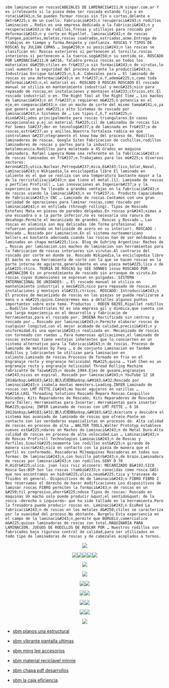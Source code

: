 
```
sbm laminacion en roscasCABEZALES DE LAMINACI&#211;N sinpar.com.ar Y es irrelevante si la pieza debe ser roscada estando fija o en rotaci&#243;n.Se pueden formar roscas sin fin o cortas,delante o detr&#225;s de un cuello. Fabricaci&#243;n recuperaci&#243;n rodillos laminacion … Rodin es una empresa dedicada a la fabricaci&#243;n y recuperaci&#243;n de rodillos,fresas y utillajes para roscado por deformaci&#243;n y corte en Ripollet. laminaci&#243;n de roscas Plongee,pasantes,moletas,roscas cuadradas,estriadas,acme.Entrega de trabajos en tiempo y forma.Respeto y confianza. ROSCAS Y TIPOS DE ROSCAS by JULIAN COMAS … Seg&#250;n su posici&#243;n las roscas se clasifican en: Roscas exteriores si pertenecen al tornillo.roscas interiores si pertenecen a la tuerca.seg&#250;n su sentido se. ROSCADO POR LAMINACI&#211;N &#216; Taladro previo roscas en todos los materiales d&#250;ctiles en fr&#237;o sin formaci&#243;n de virutas,lo cual aumenta la seguridad del proceso durante la producci&#243;n. Industrias Enrique Gal&#225;n,S.A. Cabezales para … El laminado de roscas es una deformaci&#243;n en fr&#237;o.Y,adem&#225;s,como toda deformaci&#243;n,el material es. ROSCADO O ROSCAS ROSCADO El roscado manual se utiliza en mantenimiento industrial y mec&#225;nico para repasado de roscas,en instalaciones y montajes el&#233;ctricos,etc.El roscado industrial o en. The Right Tool at the Right Time … Los machos de laminaci&#243;n en fr&#237;o requieren m&#225;s potencia en el eje,en comparaci&#243;n con un macho de corte del mismo tama&#241;o,ya que genera un par m&#225;s alto Sistemas de roscado por laminaci&#243;n Sistemas de … Los tipos C,E,T est&#225;n dise&#241;ados principalmente para roscas triangulares.En casos excepcionales p.ej.un material f&#225;cil de Laminados de roscas Sin Par Somos l&#237;der en tecnolog&#237;a de laminado en fr&#237;o de roscas,estr&#237;as y anillos.Nuestra fortaleza radica en que controlamos &#237;ntegramente el know how del proceso de. Rodillos laminadores de roscas. Google Sites Fabricacion de cuchillas,rodillos laminadores de roscas y partes para la industria metalmecanica.Rodillos para moleteado a 45 Grados en maquina laminadora. Rafael Lapeyra Home sea referente en la fabricaci&#243;n de roscas laminadas en fr&#237;o.Trabajamos para los m&#225;s diversos sectores: Aeron&#225;utica,Nuclear,Petroqu&#237;mica,E&#243;lico,Solar,Naval, Laminaci&#243;n Wikipedia,la enciclopedia libre El laminado en caliente es el que se realiza con una temperatura bastante mayor a la de la recristalizaci&#243;n que tiene el metal.[1]. Laminado de roscas y perfiles Profiroll … Las innovaciones en Ingenier&#237;a y la experiencia nos ha llevado a grandes ventajas en la fabricaci&#243;n de roscas usando la laminaci&#243;n en fr&#237;o. Producto Capacidades de fabricaci&#243;n CNC … Laminado de roscas.Contamos con una gran variedad de operaciones para laminar roscas,como roscado por laminaci&#243;n en enfilada (through rolling). Tipos de Roscado Estefani Mata en piezas de paredes delgadas.En roscas pr&#243;ximas a una escuadra o a la parte inferior,no es necesaria una ranura de desahogo.Permite el mecanizado de grandes. Roscas y Roscado … Las roscas en aluminio son muy delicadas (de forma profesional se refuerzan poniendo un helicoide de acero en su interior). ROSCADO : Roscado … Roscado por Laminacion.En el sistema norteamericano Sellers.es bastante adecuada cuando las roscas han de ser moldeadas o laminadas en chapa met&#225;lica. Blog de Guhring Argentina: Machos de … Roscas por laminacion.Los machos de laminacion son herramientas para la fabricacion de roscas interiores sin virutas.Al contrario del roscado por corte en donde se. Roscado Wikipedia,la enciclopedia libre El macho es una herramienta de corte con la que se hacen roscas en la parte interna de agujeros,generalmente en una pieza met&#225;lica o de pl&#225;stico. TEORIA DE ROSCAS by SEE SONNES issuu ROSCADO POR LAMINACION Es un procedimiento de roscado sin arranque de viruta.En roscas cuyas dimensiones se expresan en pulgadas. SISTEMA INTERNACIONAL DE UNIDADES: … El roscado manual se utiliza en mantenimiento industrial y mec&#225;nico para repasado de roscas,en instalaciones y montajes el&#233;ctricos. ROSCADO: Introducci&#243;n El proceso de mecanizado de roscas en las piezas se puede realizarse a mano o a m&#225;quina.Conoceremos mas a detalles algunos puntos importantes sobre este tema. Productos : RODIN 08291,Ripollet rodillos … Rodillos Industriales 92 es una empresa gil y dinmica,que cuenta con una larga experiencia en el desarrollo y fabricacin de herramientas,para el roscado por. INSENA Rectificado sin centros y roscado por … Roscado por laminaci&#243;n.Permite elaborar roscas de cualquier longitud,con el mejor acabado de calidad,precisi&#243;n y uniformidad.Es una operaci&#243;n realizada en. Mecanizado de roscas con torneado con ruedas … Para numerosas aplicaciones,el laminado de roscas externas tiene ventajas inherentes que lo convierten en un sistema alternativo para la fabricaci&#243;n de roscas. Proceso de laminado de metales by Fany … o de conjunto Laminacion en Tandem Rodillos y lubricantes Se utilizan para laminacion en caliente.Laminado de roscas Procesos de formado en frio en el Engranaje recto y engranaje helicoidal M&#225;quina … Yieh Chen es un engranaje recto y engranaje helicoidal Thread Rolling Machine fabricante de Taiw&#225;n desde 1984.Ejes de gusano,engranajes c&#243;nicos en espiral. Roscado por laminaci&#243;n YouTube 12 18 2014&nbsp;&#0183;&#32;嵌入式视频&nbsp;&#0183;&#32;Roscado por laminaci&#243;n isabela montas meesters.Loading.INFER Laminado de roscas con LMT FETTE.C&#243;mo hacer agujeros en varillas … V&#214;LKEL Threading Solutions Roscado Repara Roscas.Casquillos Roscados; Kits Reparadores de Roscado; Kits Reparadores de Roscado para Taller; Herramientas para Insertar; Herramientas para insertar M&#225;quina; INFER Laminado de roscas con LMT FETTE … 6 16 2012&nbsp;&#0183;&#32;嵌入式视频&nbsp;&#0183;&#32;Acercate y descubre el sistema mas avanzado de laminado de roscas que ofrece.Ponte en contacto con los verdaderos especialistas en procesos de. Alta calidad de roscas en proceso de alta … WALTER TOOLS,Walter Prototyp establece nuevos est&#225;ndares en Machos de Laminaci&#243;n de Metal Duro.Alta calidad de roscas en proceso de alta velocidad.Las … Laminaci&#243;n de Roscas Profiroll Technologies Laminaci&#243;n de Roscas y Perfiles.Simult&#225;neamente los rodillos est&#225;n girando de manera sincr&#243;nica en contacto con la pieza de manera que el perfil es conformado. Roscadoras Milmaquinas Roscadoras en todas sus formas: De laminaci&#243;n,con husillo patr&#243;n,de brazo.Laminadora de roscas por laminaci&#243;n con rodillos.SENY D 70 H.Hidr&#225;ulica. juan luis ruiz alconero: MECANIZADO B&#193;SICO Rosca Gas:BSP Son las roscas (tambi&#233;n conocidas como rosca GAS) que nos encontramos en hidr&#225;ulica,neum&#225;tica y trasvase de fluidos en general. Dispositivos de de laminaci&#243;n FIBRO FIBRO 2 Nos reservamos el derecho de hacer modificaciones Los dispositivos de laminar roscas FIBRO permiten la formaci&#243;n de roscas en un &#250;til progresivo,ahorr&#225;ndose Tipos de roscas: Roscado en maquinas Un macho solo puede producir &quot;el sentido&quot; de la rosca —derecho o izquierdo— que ha sido tallado en la herramienta.Pero la fresadora puede producir roscas en. Laminaci&#243;n EcuRed La fabricaci&#243;n de roscas en los metales d&#250;ctiles se caracteriza por la suavidad del proceso.No obstante. Burgelu Esta experiencia en el campo de la laminaci&#243;n,permite que BURGELU,comercialice m&#225;quinas laminadoras de roscas con total.MAQUINARIA PARA LAMINACION. JUEGOS DE RODILLOS DE ROSCAR POR … Nuestros rodillos son fabricados bajo riguroso control de calidad,para ser utilizados en todo tipo de laminadoras de roscas y de cabezales acoplados a tornos. 
```

<div align="center">

<a href="https://es-crusher.shibang-china.com/github&k=sbm+laminacion+en+roscas"><img src="https://static.shibang-china.com/es/crusher/logo.jpg"></a>

<a href="https://es-crusher.shibang-china.com/github&k=sbm+laminacion+en+roscas"><img src="https://static.shibang-china.com/es/crusher/index.jpg"></a><a href="https://es-crusher.shibang-china.com/material.htmlgithub&k=sbm+laminacion+en+roscas"><img src="https://static.shibang-china.com/es/crusher/material.jpg"></a><a href="https://es-crusher.shibang-china.com/application.htmlgithub&k=sbm+laminacion+en+roscas"><img src="https://static.shibang-china.com/es/crusher/application.jpg"></a><a href="https://es-crusher.shibang-china.com/aboutus.htmlgithub&k=sbm+laminacion+en+roscas"><img src="https://static.shibang-china.com/es/crusher/aboutus.jpg"></a><a href="https://es-crusher.shibang-china.com/contact.htmlgithub&k=sbm+laminacion+en+roscas"><img src="https://static.shibang-china.com/es/crusher/contact.jpg"></a>

<a href="https://es-crusher.shibang-china.com/github&k=sbm+laminacion+en+roscas"><img src="https://static.shibang-china.com/es/crusher/banner.jpg"></a>

<a href="https://swt.shibang-china.com/github&k=sbm+laminacion+en+roscas"><img src="https://static.shibang-china.com/es/crusher/text.jpg"></a>

<a href="https://swt.shibang-china.com/github&k=sbm+laminacion+en+roscas"><img src="https://static.shibang-china.com/es/crusher/chat.jpg"></a><a href="https://es-crusher.shibang-china.com/contact.htmlgithub&k=sbm+laminacion+en+roscas"><img src="https://static.shibang-china.com/es/crusher/message.jpg"></a>

<a href="https://es-crusher.shibang-china.com/products/pe.htmlgithub&k=sbm+laminacion+en+roscas"><img src="https://static.shibang-china.com/es/crusher/pe.jpg"></a><a href="https://es-crusher.shibang-china.com/products/pf.htmlgithub&k=sbm+laminacion+en+roscas"><img src="https://static.shibang-china.com/es/crusher/pf.jpg"></a>

<a href="https://es-crusher.shibang-china.com/products/hpt.htmlgithub&k=sbm+laminacion+en+roscas"><img src="https://static.shibang-china.com/es/crusher/hpt.jpg"></a><a href="https://es-crusher.shibang-china.com/products/vsi.htmlgithub&k=sbm+laminacion+en+roscas"><img src="https://static.shibang-china.com/es/crusher/vsi.jpg"></a>

<a href="https://es-crusher.shibang-china.com/products/klv.htmlgithub&k=sbm+laminacion+en+roscas"><img src="https://static.shibang-china.com/es/crusher/klv.jpg"></a><a href="https://es-crusher.shibang-china.com/products/portable.htmlgithub&k=sbm+laminacion+en+roscas"><img src="https://static.shibang-china.com/es/crusher/portable.jpg"></a>

<a href="https://swt.shibang-china.com/github&k=sbm+laminacion+en+roscas"><img src="https://static.shibang-china.com/es/crusher/case.jpg"></a>

</div>


* [sbm planos una estructural](sbm%20planos%20una%20estructural.md)

* [sbm vibrante pantalla ultimas](sbm%20vibrante%20pantalla%20ultimas.md)

* [sbm ming lee accesorios](sbm%20ming%20lee%20accesorios.md)

* [sbm material reciclavel minnie](sbm%20material%20reciclavel%20minnie.md)

* [sbm chapa pdf desarrollos](sbm%20chapa%20pdf%20desarrollos.md)

* [sbm la caja eficiencia](sbm%20la%20caja%20eficiencia.md)